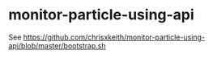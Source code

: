 # monitor-particle-using-api
See https://github.com/chrisxkeith/monitor-particle-using-api/blob/master/bootstrap.sh

